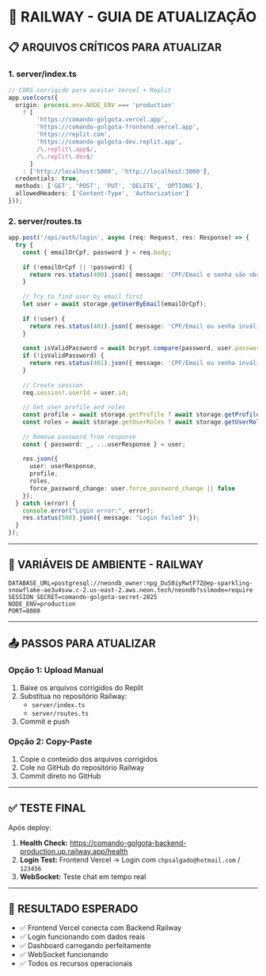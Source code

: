 # 🚂 RAILWAY - GUIA DE ATUALIZAÇÃO

## 📋 **ARQUIVOS CRÍTICOS PARA ATUALIZAR**

### **1. server/index.ts**
```typescript
// CORS corrigido para aceitar Vercel + Replit
app.use(cors({
  origin: process.env.NODE_ENV === 'production' 
    ? [
        'https://comando-golgota.vercel.app',
        'https://comando-golgota-frontend.vercel.app',
        'https://replit.com',
        'https://comando-golgota-dev.replit.app',
        /\.replit\.app$/,
        /\.replit\.dev$/
      ]
    : ['http://localhost:5000', 'http://localhost:3000'],
  credentials: true,
  methods: ['GET', 'POST', 'PUT', 'DELETE', 'OPTIONS'],
  allowedHeaders: ['Content-Type', 'Authorization']
}));
```

### **2. server/routes.ts**
```typescript
app.post('/api/auth/login', async (req: Request, res: Response) => {
  try {
    const { emailOrCpf, password } = req.body;
    
    if (!emailOrCpf || !password) {
      return res.status(400).json({ message: 'CPF/Email e senha são obrigatórios' });
    }
    
    // Try to find user by email first
    let user = await storage.getUserByEmail(emailOrCpf);
    
    if (!user) {
      return res.status(401).json({ message: 'CPF/Email ou senha inválidos' });
    }
    
    const isValidPassword = await bcrypt.compare(password, user.password);
    if (!isValidPassword) {
      return res.status(401).json({ message: 'CPF/Email ou senha inválidos' });
    }
    
    // Create session
    req.session!.userId = user.id;
    
    // Get user profile and roles
    const profile = await storage.getProfile ? await storage.getProfile(user.id) : null;
    const roles = await storage.getUserRoles ? await storage.getUserRoles(user.id) : [];
    
    // Remove password from response
    const { password: _, ...userResponse } = user;
    
    res.json({ 
      user: userResponse,
      profile,
      roles,
      force_password_change: user.force_password_change || false
    });
  } catch (error) {
    console.error("Login error:", error);
    res.status(500).json({ message: "Login failed" });
  }
});
```

---

## 🔧 **VARIÁVEIS DE AMBIENTE - RAILWAY**

```env
DATABASE_URL=postgresql://neondb_owner:npg_DuS0iyRwtF7Z@ep-sparkling-snowflake-ae3u4svw.c-2.us-east-2.aws.neon.tech/neondb?sslmode=require
SESSION_SECRET=comando-golgota-secret-2025
NODE_ENV=production
PORT=8080
```

---

## 📤 **PASSOS PARA ATUALIZAR**

### **Opção 1: Upload Manual**
1. Baixe os arquivos corrigidos do Replit
2. Substitua no repositório Railway:
   - `server/index.ts`
   - `server/routes.ts`
3. Commit e push

### **Opção 2: Copy-Paste**
1. Copie o conteúdo dos arquivos corrigidos
2. Cole no GitHub do repositório Railway
3. Commit direto no GitHub

---

## ✅ **TESTE FINAL**

Após deploy:
1. **Health Check:** https://comando-golgota-backend-production.up.railway.app/health
2. **Login Test:** Frontend Vercel → Login com `chpsalgado@hotmail.com` / `123456`
3. **WebSocket:** Teste chat em tempo real

---

## 🎯 **RESULTADO ESPERADO**

- ✅ Frontend Vercel conecta com Backend Railway
- ✅ Login funcionando com dados reais
- ✅ Dashboard carregando perfeitamente
- ✅ WebSocket funcionando
- ✅ Todos os recursos operacionais